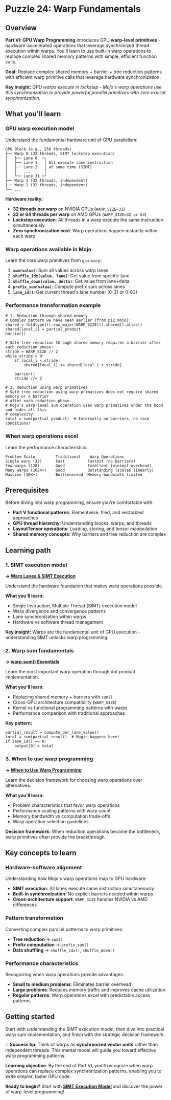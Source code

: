 # Puzzle 24: Warp Fundamentals

## Overview

**Part VI: GPU Warp Programming** introduces GPU **warp-level primitives** - hardware-accelerated operations that leverage synchronized thread execution within warps. You'll learn to use built-in warp operations to replace complex shared memory patterns with simple, efficient function calls.

**Goal:** Replace complex shared memory + barrier + tree reduction patterns with efficient warp primitive calls that leverage hardware synchronization.

**Key insight:** _GPU warps execute in lockstep - Mojo's warp operations use this synchronization to provide powerful parallel primitives with zero explicit synchronization._

## What you'll learn

### **GPU warp execution model**

Understand the fundamental hardware unit of GPU parallelism:

```
GPU Block (e.g., 256 threads)
├── Warp 0 (32 threads, SIMT lockstep execution)
│   ├── Lane 0  ─┐
│   ├── Lane 1   │ All execute same instruction
│   ├── Lane 2   │ at same time (SIMT)
│   │   ...      │
│   └── Lane 31 ─┘
├── Warp 1 (32 threads, independent)
├── Warp 2 (32 threads, independent)
└── ...
```

**Hardware reality:**

- **32 threads per warp** on NVIDIA GPUs (`WARP_SIZE=32`)
- **32 or 64 threads per warp** on AMD GPUs (`WARP_SIZE=32 or 64`)
- **Lockstep execution**: All threads in a warp execute the same instruction simultaneously
- **Zero synchronization cost**: Warp operations happen instantly within each warp

### **Warp operations available in Mojo**

Learn the core warp primitives from `gpu.warp`:

1. **`sum(value)`**: Sum all values across warp lanes
2. **`shuffle_idx(value, lane)`**: Get value from specific lane
3. **`shuffle_down(value, delta)`**: Get value from lane+delta
4. **`prefix_sum(value)`**: Compute prefix sum across lanes
5. **`lane_id()`**: Get current thread's lane number (0-31 or 0-63)

### **Performance transformation example**

```mojo
# 1. Reduction through shared memory
# Complex pattern we have seen earlier (from p12.mojo):
shared = tb[dtype]().row_major[WARP_SIZE]().shared().alloc()
shared[local_i] = partial_product
barrier()

# Safe tree reduction through shared memory requires a barrier after each reduction phase:
stride = WARP_SIZE // 2
while stride > 0:
    if local_i < stride:
        shared[local_i] += shared[local_i + stride]

    barrier()
    stride //= 2

# 2. Reduction using warp primatives
# Safe tree reduction using warp primatives does not require shared memory or a barrier
# after each reduction phase.
# Mojo's warp-level sum operation uses warp primatives under the hood and hides all this
# complexity:
total = sum(partial_product)  # Internally no barriers, no race conditions!
```

### **When warp operations excel**

Learn the performance characteristics:

```
Problem Scale         Traditional    Warp Operations
Single warp (32)      Fast          Fastest (no barriers)
Few warps (128)       Good          Excellent (minimal overhead)
Many warps (1024+)    Good          Outstanding (scales linearly)
Massive (16K+)        Bottlenecked  Memory-bandwidth limited
```

## Prerequisites

Before diving into warp programming, ensure you're comfortable with:

- **Part V functional patterns**: Elementwise, tiled, and vectorized approaches
- **GPU thread hierarchy**: Understanding blocks, warps, and threads
- **LayoutTensor operations**: Loading, storing, and tensor manipulation
- **Shared memory concepts**: Why barriers and tree reduction are complex

## Learning path

### **1. SIMT execution model**

**→ [Warp Lanes & SIMT Execution](./warp_simt.md)**

Understand the hardware foundation that makes warp operations possible.

**What you'll learn:**

- Single Instruction, Multiple Thread (SIMT) execution model
- Warp divergence and convergence patterns
- Lane synchronization within warps
- Hardware vs software thread management

**Key insight:** Warps are the fundamental unit of GPU execution - understanding SIMT unlocks warp programming.

### **2. Warp sum fundamentals**

**→ [warp.sum() Essentials](./warp_sum.md)**

Learn the most important warp operation through dot product implementation.

**What you'll learn:**

- Replacing shared memory + barriers with `sum()`
- Cross-GPU architecture compatibility (`WARP_SIZE`)
- Kernel vs functional programming patterns with warps
- Performance comparison with traditional approaches

**Key pattern:**

```mojo
partial_result = compute_per_lane_value()
total = sum(partial_result)  # Magic happens here!
if lane_id() == 0:
    output[0] = total
```

### **3. When to use warp programming**

**→ [When to Use Warp Programming](./warp_extra.md)**

Learn the decision framework for choosing warp operations over alternatives.

**What you'll learn:**

- Problem characteristics that favor warp operations
- Performance scaling patterns with warp count
- Memory bandwidth vs computation trade-offs
- Warp operation selection guidelines

**Decision framework:** When reduction operations become the bottleneck, warp primitives often provide the breakthrough.

## Key concepts to learn

### **Hardware-software alignment**

Understanding how Mojo's warp operations map to GPU hardware:

- **SIMT execution**: All lanes execute same instruction simultaneously
- **Built-in synchronization**: No explicit barriers needed within warps
- **Cross-architecture support**: `WARP_SIZE` handles NVIDIA vs AMD differences

### **Pattern transformation**

Converting complex parallel patterns to warp primitives:

- **Tree reduction** → `sum()`
- **Prefix computation** → `prefix_sum()`
- **Data shuffling** → `shuffle_idx()`, `shuffle_down()`

### **Performance characteristics**

Recognizing when warp operations provide advantages:

- **Small to medium problems**: Eliminates barrier overhead
- **Large problems**: Reduces memory traffic and improves cache utilization
- **Regular patterns**: Warp operations excel with predictable access patterns

## Getting started

Start with understanding the SIMT execution model, then dive into practical warp sum implementation, and finish with the strategic decision framework.

💡 **Success tip**: Think of warps as **synchronized vector units** rather than independent threads. This mental model will guide you toward effective warp programming patterns.

**Learning objective**: By the end of Part VI, you'll recognize when warp operations can replace complex synchronization patterns, enabling you to write simpler, faster GPU code.

**Ready to begin?** Start with **[SIMT Execution Model](./warp_simt.md)** and discover the power of warp-level programming!
